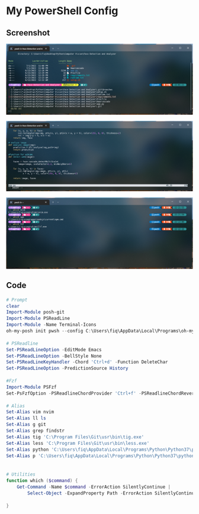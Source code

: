 # My PowerShell Config


## Screenshot
![alt tag](https://github.com/fiqgant/My-PowerShell-Config/blob/main/Images/SS_1.png)

![alt tag](https://github.com/fiqgant/My-PowerShell-Config/blob/main/Images/SS_2.png)

![alt tag](https://github.com/fiqgant/My-PowerShell-Config/blob/main/Images/SS_3.png)


## Code

``` Powershell
# Prompt
clear
Import-Module posh-git
Import-Module PSReadLine
Import-Module -Name Terminal-Icons
oh-my-posh init pwsh --config C:\Users\fiq\AppData\Local\Programs\oh-my-posh\themes/cloud-native-azure.omp.json | Invoke-Expression

# PSReadline
Set-PSReadLineOption -EditMode Emacs
Set-PSReadLineOption -BellStyle None
Set-PSReadLineKeyHandler -Chord 'Ctrl+d' -Function DeleteChar
Set-PSReadLineOption -PredictionSource History

#Fzf
Import-Module PSFzf
Set-PsFzfOption -PSReadlineChordProvider 'Ctrl+f' -PSReadlineChordReverseHistory 'Ctrl+r'

# Alias
Set-Alias vim nvim
Set-Alias ll ls
Set-Alias g git
Set-Alias grep findstr
Set-Alias tig 'C:\Program Files\Git\usr\bin\tig.exe'
Set-Alias less 'C:\Program Files\Git\usr\bin\less.exe'
Set-Alias python 'C:\Users\fiq\AppData\Local\Programs\Python\Python37\python.exe'
Set-Alias p 'C:\Users\fiq\AppData\Local\Programs\Python\Python37\python.exe'


# Utilities
function which ($command) {
    Get-Command -Name $command -ErrorAction SilentlyContinue |
        Select-Object -ExpandProperty Path -ErrorAction SilentlyContinue
    
}
